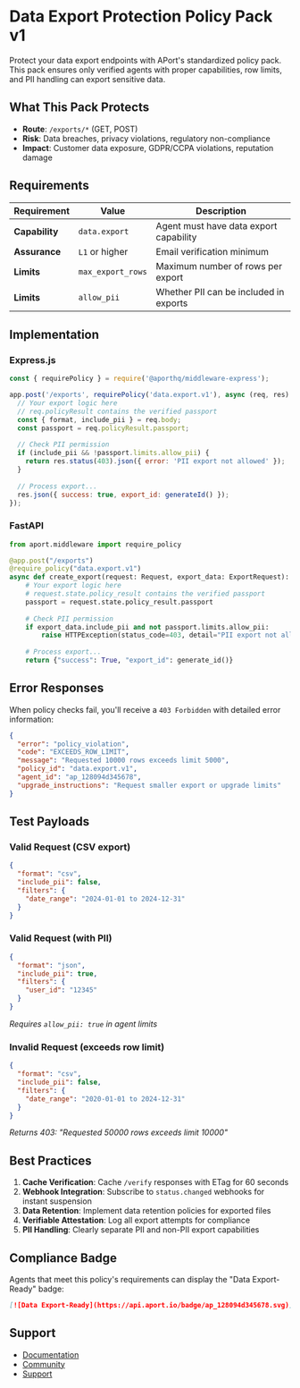 # Data Export Protection Policy Pack v1

Protect your data export endpoints with APort's standardized policy pack. This pack ensures only verified agents with proper capabilities, row limits, and PII handling can export sensitive data.

## What This Pack Protects

- **Route**: `/exports/*` (GET, POST)
- **Risk**: Data breaches, privacy violations, regulatory non-compliance
- **Impact**: Customer data exposure, GDPR/CCPA violations, reputation damage

## Requirements

| Requirement | Value | Description |
|-------------|-------|-------------|
| **Capability** | `data.export` | Agent must have data export capability |
| **Assurance** | `L1` or higher | Email verification minimum |
| **Limits** | `max_export_rows` | Maximum number of rows per export |
| **Limits** | `allow_pii` | Whether PII can be included in exports |

## Implementation

### Express.js

```javascript
const { requirePolicy } = require('@aporthq/middleware-express');

app.post('/exports', requirePolicy('data.export.v1'), async (req, res) => {
  // Your export logic here
  // req.policyResult contains the verified passport
  const { format, include_pii } = req.body;
  const passport = req.policyResult.passport;
  
  // Check PII permission
  if (include_pii && !passport.limits.allow_pii) {
    return res.status(403).json({ error: 'PII export not allowed' });
  }
  
  // Process export...
  res.json({ success: true, export_id: generateId() });
});
```

### FastAPI

```python
from aport.middleware import require_policy

@app.post("/exports")
@require_policy("data.export.v1")
async def create_export(request: Request, export_data: ExportRequest):
    # Your export logic here
    # request.state.policy_result contains the verified passport
    passport = request.state.policy_result.passport
    
    # Check PII permission
    if export_data.include_pii and not passport.limits.allow_pii:
        raise HTTPException(status_code=403, detail="PII export not allowed")
    
    # Process export...
    return {"success": True, "export_id": generate_id()}
```

## Error Responses

When policy checks fail, you'll receive a `403 Forbidden` with detailed error information:

```json
{
  "error": "policy_violation",
  "code": "EXCEEDS_ROW_LIMIT",
  "message": "Requested 10000 rows exceeds limit 5000",
  "policy_id": "data.export.v1",
  "agent_id": "ap_128094d345678",
  "upgrade_instructions": "Request smaller export or upgrade limits"
}
```

## Test Payloads

### Valid Request (CSV export)
```json
{
  "format": "csv",
  "include_pii": false,
  "filters": {
    "date_range": "2024-01-01 to 2024-12-31"
  }
}
```

### Valid Request (with PII)
```json
{
  "format": "json",
  "include_pii": true,
  "filters": {
    "user_id": "12345"
  }
}
```
*Requires `allow_pii: true` in agent limits*

### Invalid Request (exceeds row limit)
```json
{
  "format": "csv",
  "include_pii": false,
  "filters": {
    "date_range": "2020-01-01 to 2024-12-31"
  }
}
```
*Returns 403: "Requested 50000 rows exceeds limit 10000"*

## Best Practices

1. **Cache Verification**: Cache `/verify` responses with ETag for 60 seconds
2. **Webhook Integration**: Subscribe to `status.changed` webhooks for instant suspension
3. **Data Retention**: Implement data retention policies for exported files
4. **Verifiable Attestation**: Log all export attempts for compliance
5. **PII Handling**: Clearly separate PII and non-PII export capabilities

## Compliance Badge

Agents that meet this policy's requirements can display the "Data Export-Ready" badge:

```markdown
[![Data Export-Ready](https://api.aport.io/badge/ap_128094d345678.svg)](https://aport.io/agents/ap_128094d345678)
```

## Support

- [Documentation](https://aport.io/docs/policies/data.export.v1)
- [Community](https://github.com/aporthq/community)
- [Support](https://aport.io/support)
